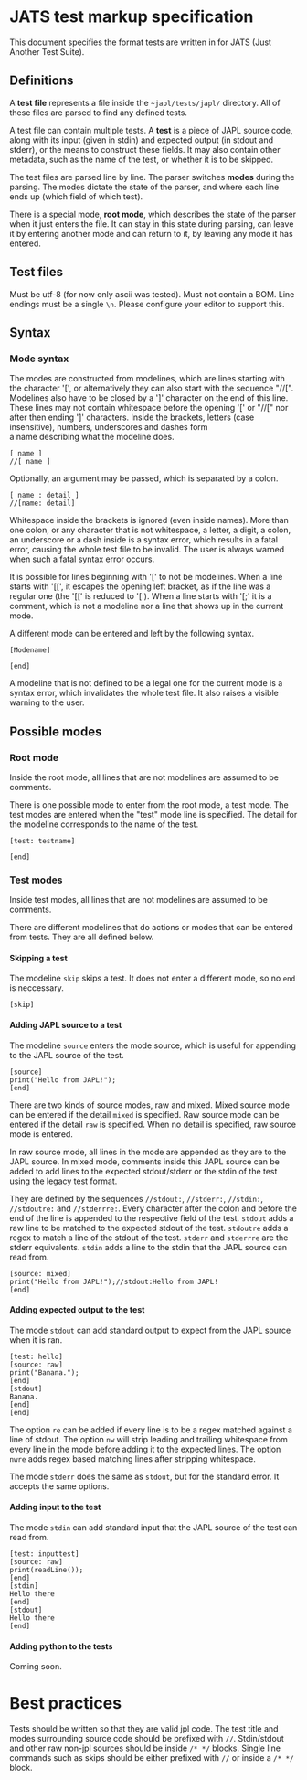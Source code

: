 # JATS test markup specification

This document specifies the format tests are written
in for JATS (Just Another Test Suite).

## Definitions

A **test file** represents a file inside the `~japl/tests/japl/` directory. All of these files are parsed
to find any defined tests.

A test file can contain multiple tests. A **test** is a
piece of JAPL source code, along with its input
(given in stdin) and expected output (in stdout and stderr), or the means to construct these fields. It
may also contain other metadata, such as the name 
of the test, or whether it is to be skipped.

The test files are parsed line by line. The parser
switches **modes** during the parsing. The modes
dictate the state of the parser, and where each line
ends up (which field of which test).

There is a special mode, **root mode**, which describes
the state of the parser when it just enters the file.
It can stay in this state during parsing, can leave
it by entering another mode and can
return to it, by leaving any mode it has entered.

## Test files

Must be utf-8 (for now only ascii was tested).
Must not contain a BOM. Line endings must be a single 
`\n`. Please configure your editor to support this.

## Syntax

### Mode syntax

The modes are constructed from modelines,
which are lines starting with the character '[', or alternatively
they can also start with the sequence "//[".
Modelines also have to be closed by a ']' character
on the end of this line. These lines may not contain
whitespace before the opening '[' or "//[" nor after then ending
']' characters. Inside the brackets, letters (case
insensitive), numbers, underscores and dashes form\
a name describing what the modeline does.

```
[ name ]
//[ name ]
```

Optionally, an argument may be passed, which is 
separated by a colon.

```
[ name : detail ]
//[name: detail]
```

Whitespace inside the brackets is ignored (even inside
names). More than one colon, or any character that
is not whitespace, a letter, a digit, a colon, an 
underscore or a dash inside is a syntax error, which
results in a fatal error, causing the whole test
file to be invalid. The user is always warned when
such a fatal syntax error occurs.

It is possible for lines beginning with '[' to not
be modelines. When a line starts with '[[', it escapes
the opening left bracket, as if the line was a regular
one (the '[[' is reduced to '['). When a line starts
with '[;' it is a comment, which is not a modeline nor
a line that shows up in the current mode.

A different mode can be entered and left by the 
following syntax.

```
[Modename]

[end]
```

A modeline that is not defined to be a legal one 
for the current mode is a syntax error, which
invalidates the whole test file. It also raises 
a visible warning to the user.

## Possible modes

### Root mode

Inside the root mode, all lines that are not modelines
are assumed to be comments.

There is one possible mode to enter from the root mode,
a test mode. The test modes are entered when the "test"
mode line is specified. The detail for the modeline
corresponds to the name of the test.

```
[test: testname]

[end]
```

### Test modes

Inside test modes, all lines that are not modelines are
assumed to be comments.

There are different modelines that do actions or
modes that can be entered from tests. They are all
defined below.

#### Skipping a test

The modeline `skip` skips a test. It does not enter
a different mode, so no `end` is neccessary.

```
[skip]
```

#### Adding JAPL source to a test

The modeline `source` enters the mode source, which
is useful for appending to the JAPL source of the
test.
```
[source]
print("Hello from JAPL!");
[end]
```

There are two kinds of source modes, raw and mixed.
Mixed source mode can be entered if the detail `mixed`
is specified. Raw source mode can be entered if the
detail `raw` is specified. When no detail is specified,
raw source mode is entered.

In raw source mode, all lines in the mode are
appended as they are to the JAPL source. In mixed
mode, comments inside this JAPL source can be
added to add lines to the expected stdout/stderr or
the stdin of the test using the legacy test format.

They are defined by the sequences `//stdout:`, 
`//stderr:`, `//stdin:`, `//stdoutre:` and 
`//stderrre:`. Every character after the colon and
before the end of the line is appended to the respective
field of the test. `stdout` adds a raw line to be
matched to the expected stdout of the test. `stdoutre`
adds a regex to match a line of the stdout of the test.
`stderr` and `stderrre` are the stderr equivalents.
`stdin` adds a line to the stdin that the JAPL source
can read from.

```
[source: mixed]
print("Hello from JAPL!");//stdout:Hello from JAPL!
[end]
```

#### Adding expected output to the test

The mode `stdout` can add standard output to expect
from the JAPL source when it is ran.

```
[test: hello]
[source: raw]
print("Banana.");
[end]
[stdout]
Banana.
[end]
[end]
```

The option `re` can be added if every line is to
be a regex matched against a line of stdout.
The option `nw` will strip leading and trailing 
whitespace from every line in the mode before
adding it to the expected lines. The option `nwre`
adds regex based matching lines after stripping
whitespace.

The mode `stderr` does the same as `stdout`, but
for the standard error. It accepts the same options.

#### Adding input to the test

The mode `stdin` can add standard input that the
JAPL source of the test can read from.

```
[test: inputtest]
[source: raw]
print(readLine());
[end]
[stdin]
Hello there
[end]
[stdout]
Hello there
[end]
```

#### Adding python to the tests

Coming soon.

# Best practices

Tests should be written so that they are valid jpl code. The test title
and modes surrounding source code should be prefixed with `//`. Stdin/stdout 
and other raw non-jpl sources should be inside `/* */` blocks. Single line
commands such as skips should be either prefixed with `//` or inside a `/* */`
block.
